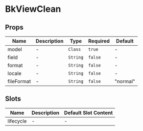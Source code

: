 # BkViewClean

## Props

<!-- @vuese:BkViewClean:props:start -->
|Name|Description|Type|Required|Default|
|---|---|---|---|---|
|model|-|`Class`|`true`|-|
|field|-|`String`|`false`|-|
|format|-|`String`|`false`|-|
|locale|-|`String`|`false`|-|
|fileFormat|-|`String`|`false`|"normal"|

<!-- @vuese:BkViewClean:props:end -->


## Slots

<!-- @vuese:BkViewClean:slots:start -->
|Name|Description|Default Slot Content|
|---|---|---|
|lifecycle|-|-|

<!-- @vuese:BkViewClean:slots:end -->


